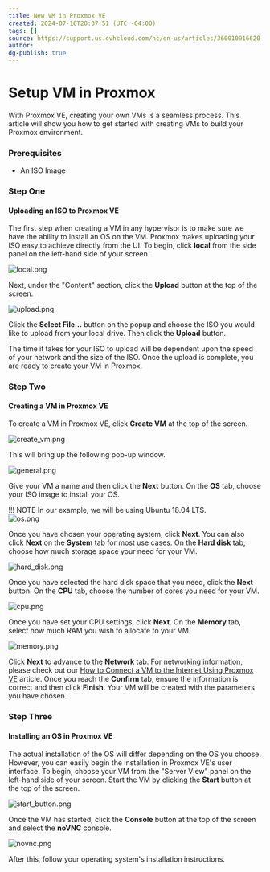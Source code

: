 ```yaml
---
title: New VM in Proxmox VE
created: 2024-07-16T20:37:51 (UTC -04:00)
tags: []
source: https://support.us.ovhcloud.com/hc/en-us/articles/360010916620-How-to-Create-a-VM-in-Proxmox-VE
author: 
dg-publish: true
---
```

# Setup VM in Proxmox

With Proxmox VE, creating your own VMs is a seamless process. This article will show you how to get started with creating VMs to build your Proxmox environment.

### **Prerequisites**

-   An ISO Image

### **Step One**
#### **Uploading an ISO to Proxmox VE**

The first step when creating a VM in any hypervisor is to make sure we have the ability to install an OS on the VM. Proxmox makes uploading your ISO easy to achieve directly from the UI. To begin, click **local** from the side panel on the left-hand side of your screen.

![local.png](https://support.us.ovhcloud.com/hc/article_attachments/360007332080)

Next, under the "Content" section, click the **Upload** button at the top of the screen.

![upload.png](https://support.us.ovhcloud.com/hc/article_attachments/360007352819)

Click the **Select File...** button on the popup and choose the ISO you would like to upload from your local drive. Then click the **Upload** button.

The time it takes for your ISO to upload will be dependent upon the speed of your network and the size of the ISO. Once the upload is complete, you are ready to create your VM in Proxmox.

### **Step Two**
#### **Creating a VM in Proxmox VE**

To create a VM in Proxmox VE, click **Create VM** at the top of the screen.

![create_vm.png](https://support.us.ovhcloud.com/hc/article_attachments/360010027319)

This will bring up the following pop-up window.

![general.png](https://support.us.ovhcloud.com/hc/article_attachments/360007353759)

Give your VM a name and then click the **Next** button. On the **OS** tab, choose your ISO image to install your OS.

!!! NOTE
    In our example, we will be using Ubuntu 18.04 LTS.  
    ![os.png](https://support.us.ovhcloud.com/hc/article_attachments/360010037339)

Once you have chosen your operating system, click **Next**. You can also click **Next** on the **System** tab for most use cases. On the **Hard disk** tab, choose how much storage space your need for your VM.

![hard_disk.png](https://support.us.ovhcloud.com/hc/article_attachments/360010029380)

Once you have selected the hard disk space that you need, click the **Next** button. On the **CPU** tab, choose the number of cores you need for your VM.

![cpu.png](https://support.us.ovhcloud.com/hc/article_attachments/360010030720)

Once you have set your CPU settings, click **Next**. On the **Memory** tab, select how much RAM you wish to allocate to your VM.

![memory.png](https://support.us.ovhcloud.com/hc/article_attachments/360010039159)

Click **Next** to advance to the **Network** tab. For networking information, please check out our [How to Connect a VM to the Internet Using Proxmox VE](https://support.us.ovhcloud.com/hc/en-us/articles/360002394324) article. Once you reach the **Confirm** tab, ensure the information is correct and then click **Finish**. Your VM will be created with the parameters you have chosen.

### **Step Three**
#### **Installing an OS in Proxmox VE**

The actual installation of the OS will differ depending on the OS you choose. However, you can easily begin the installation in Proxmox VE's user interface. To begin, choose your VM from the "Server View" panel on the left-hand side of your screen. Start the VM by clicking the **Start** button at the top of the screen.

![start_button.png](https://support.us.ovhcloud.com/hc/article_attachments/360010066580)

Once the VM has started, click the **Console** button at the top of the screen and select the **noVNC** console.

![novnc.png](https://support.us.ovhcloud.com/hc/article_attachments/360010068700)

After this, follow your operating system's installation instructions.

